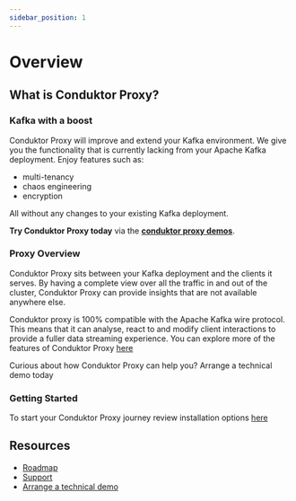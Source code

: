 ```yaml
---
sidebar_position: 1
---
```


# Overview

## What is Conduktor Proxy?

### Kafka with a boost

Conduktor Proxy will improve and extend your Kafka environment. We give you the functionality that is currently lacking from your Apache Kafka deployment. Enjoy features such as:

- multi-tenancy
- chaos engineering
- encryption

All without any changes to your existing Kafka deployment.

**Try Conduktor Proxy today** via the **[conduktor proxy demos](https://github.com/conduktor/conduktor-proxy-demos)**.

### Proxy Overview

Conduktor Proxy sits between your Kafka deployment and the clients it serves. By having a complete view over all the traffic in and out of the cluster, Conduktor Proxy can provide insights that are not available anywhere else.

Conduktor proxy is 100% compatible with the Apache Kafka wire protocol. This means that it can analyse, react to and modify client interactions to provide a fuller data streaming experience. You can explore more of the features of Conduktor Proxy [here](./features/features.md)

Curious about how Conduktor Proxy can help you? Arrange a technical demo today

### Getting Started

To start your Conduktor Proxy journey review installation options [here](./installation/installation.md)

## Resources

- [Roadmap](https://product.conduktor.help)
- [Support](https://www.conduktor.io/contact/support)
- [Arrange a technical demo](https://www.conduktor.io/contact/demo)
